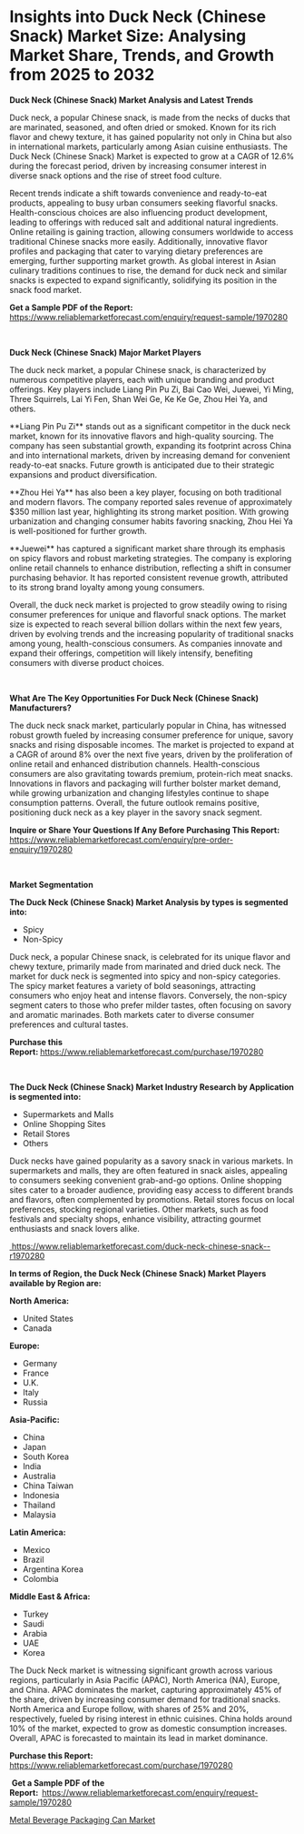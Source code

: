 <p><h1>Insights into Duck Neck (Chinese Snack) Market Size: Analysing Market Share, Trends, and Growth from 2025 to 2032</h1></p><p><strong>Duck Neck (Chinese Snack) Market Analysis and Latest Trends</strong></p>
<p><p>Duck neck, a popular Chinese snack, is made from the necks of ducks that are marinated, seasoned, and often dried or smoked. Known for its rich flavor and chewy texture, it has gained popularity not only in China but also in international markets, particularly among Asian cuisine enthusiasts. The Duck Neck (Chinese Snack) Market is expected to grow at a CAGR of 12.6% during the forecast period, driven by increasing consumer interest in diverse snack options and the rise of street food culture.</p><p>Recent trends indicate a shift towards convenience and ready-to-eat products, appealing to busy urban consumers seeking flavorful snacks. Health-conscious choices are also influencing product development, leading to offerings with reduced salt and additional natural ingredients. Online retailing is gaining traction, allowing consumers worldwide to access traditional Chinese snacks more easily. Additionally, innovative flavor profiles and packaging that cater to varying dietary preferences are emerging, further supporting market growth. As global interest in Asian culinary traditions continues to rise, the demand for duck neck and similar snacks is expected to expand significantly, solidifying its position in the snack food market.</p></p>
<p><strong>Get a Sample PDF of the Report:&nbsp;</strong> <a href="https://www.reliablemarketforecast.com/enquiry/request-sample/1970280?utm_campaign=1833&utm_medium=2&utm_source=Github&utm_content=ia&utm_term=15022025&utm_id=duck-neck-chinese-snack">https://www.reliablemarketforecast.com/enquiry/request-sample/1970280</a></p>
<p>&nbsp;</p>
<p><strong>Duck Neck (Chinese Snack) Major Market Players</strong></p>
<p><p>The duck neck market, a popular Chinese snack, is characterized by numerous competitive players, each with unique branding and product offerings. Key players include Liang Pin Pu Zi, Bai Cao Wei, Juewei, Yi Ming, Three Squirrels, Lai Yi Fen, Shan Wei Ge, Ke Ke Ge, Zhou Hei Ya, and others.</p><p>**Liang Pin Pu Zi** stands out as a significant competitor in the duck neck market, known for its innovative flavors and high-quality sourcing. The company has seen substantial growth, expanding its footprint across China and into international markets, driven by increasing demand for convenient ready-to-eat snacks. Future growth is anticipated due to their strategic expansions and product diversification.</p><p>**Zhou Hei Ya** has also been a key player, focusing on both traditional and modern flavors. The company reported sales revenue of approximately $350 million last year, highlighting its strong market position. With growing urbanization and changing consumer habits favoring snacking, Zhou Hei Ya is well-positioned for further growth.</p><p>**Juewei** has captured a significant market share through its emphasis on spicy flavors and robust marketing strategies. The company is exploring online retail channels to enhance distribution, reflecting a shift in consumer purchasing behavior. It has reported consistent revenue growth, attributed to its strong brand loyalty among young consumers.</p><p>Overall, the duck neck market is projected to grow steadily owing to rising consumer preferences for unique and flavorful snack options. The market size is expected to reach several billion dollars within the next few years, driven by evolving trends and the increasing popularity of traditional snacks among young, health-conscious consumers. As companies innovate and expand their offerings, competition will likely intensify, benefiting consumers with diverse product choices.</p></p>
<p>&nbsp;</p>
<p><strong>What Are The Key Opportunities For Duck Neck (Chinese Snack) Manufacturers?</strong></p>
<p><p>The duck neck snack market, particularly popular in China, has witnessed robust growth fueled by increasing consumer preference for unique, savory snacks and rising disposable incomes. The market is projected to expand at a CAGR of around 8% over the next five years, driven by the proliferation of online retail and enhanced distribution channels. Health-conscious consumers are also gravitating towards premium, protein-rich meat snacks. Innovations in flavors and packaging will further bolster market demand, while growing urbanization and changing lifestyles continue to shape consumption patterns. Overall, the future outlook remains positive, positioning duck neck as a key player in the savory snack segment.</p></p>
<p><strong>Inquire or Share Your Questions If Any Before Purchasing This Report:</strong> <a href="https://www.reliablemarketforecast.com/enquiry/pre-order-enquiry/1970280?utm_campaign=1833&utm_medium=2&utm_source=Github&utm_content=ia&utm_term=15022025&utm_id=duck-neck-chinese-snack">https://www.reliablemarketforecast.com/enquiry/pre-order-enquiry/1970280</a></p>
<p>&nbsp;</p>
<p><strong>Market Segmentation</strong></p>
<p><strong>The Duck Neck (Chinese Snack) Market Analysis by types is segmented into:</strong></p>
<p><ul><li>Spicy</li><li>Non-Spicy</li></ul></p>
<p><p>Duck neck, a popular Chinese snack, is celebrated for its unique flavor and chewy texture, primarily made from marinated and dried duck neck. The market for duck neck is segmented into spicy and non-spicy categories. The spicy market features a variety of bold seasonings, attracting consumers who enjoy heat and intense flavors. Conversely, the non-spicy segment caters to those who prefer milder tastes, often focusing on savory and aromatic marinades. Both markets cater to diverse consumer preferences and cultural tastes.</p></p>
<p><strong>Purchase this Report:&nbsp;</strong><a href="https://www.reliablemarketforecast.com/purchase/1970280?utm_campaign=1833&utm_medium=2&utm_source=Github&utm_content=ia&utm_term=15022025&utm_id=duck-neck-chinese-snack">https://www.reliablemarketforecast.com/purchase/1970280</a></p>
<p>&nbsp;</p>
<p><strong>The Duck Neck (Chinese Snack) Market Industry Research by Application is segmented into:</strong></p>
<p><ul><li>Supermarkets and Malls</li><li>Online Shopping Sites</li><li>Retail Stores</li><li>Others</li></ul></p>
<p><p>Duck necks have gained popularity as a savory snack in various markets. In supermarkets and malls, they are often featured in snack aisles, appealing to consumers seeking convenient grab-and-go options. Online shopping sites cater to a broader audience, providing easy access to different brands and flavors, often complemented by promotions. Retail stores focus on local preferences, stocking regional varieties. Other markets, such as food festivals and specialty shops, enhance visibility, attracting gourmet enthusiasts and snack lovers alike.</p></p>
<p><a href="https://www.reliablemarketforecast.com/duck-neck-chinese-snack--r1970280?utm_campaign=1833&utm_medium=2&utm_source=Github&utm_content=ia&utm_term=15022025&utm_id=duck-neck-chinese-snack">&nbsp;https://www.reliablemarketforecast.com/duck-neck-chinese-snack--r1970280</a></p>
<p><strong>In terms of Region, the Duck Neck (Chinese Snack) Market Players available by Region are:</strong></p>
<p>
    <p> <strong> North America: </strong>
        <ul>
            <li>United States</li>
            <li>Canada</li>
        </ul>
        </p> 
    <p> <strong> Europe: </strong>
        <ul>
            <li>Germany</li>
            <li>France</li>
            <li>U.K.</li>
            <li>Italy</li>
            <li>Russia</li>
        </ul>
        </p> 
    <p> <strong> Asia-Pacific: </strong>
        <ul>
            <li>China</li>
            <li>Japan</li>
            <li>South Korea</li>
            <li>India</li>
            <li>Australia</li>
            <li>China Taiwan</li>
            <li>Indonesia</li>
            <li>Thailand</li>
            <li>Malaysia</li>
        </ul>
        </p> 
    <p> <strong> Latin America: </strong>
        <ul>
            <li>Mexico</li>
            <li>Brazil</li>
            <li>Argentina Korea</li>
            <li>Colombia</li>
        </ul>
        </p> 
    <p> <strong> Middle East & Africa: </strong>
        <ul>
            <li>Turkey</li>
            <li>Saudi</li>
            <li>Arabia</li>
            <li>UAE</li>
            <li>Korea</li>
        </ul>
    </p>
    </p>
<p><p>The Duck Neck market is witnessing significant growth across various regions, particularly in Asia Pacific (APAC), North America (NA), Europe, and China. APAC dominates the market, capturing approximately 45% of the share, driven by increasing consumer demand for traditional snacks. North America and Europe follow, with shares of 25% and 20%, respectively, fueled by rising interest in ethnic cuisines. China holds around 10% of the market, expected to grow as domestic consumption increases. Overall, APAC is forecasted to maintain its lead in market dominance.</p></p>
<p><strong>Purchase this Report: </strong><a href="https://www.reliablemarketforecast.com/purchase/1970280?utm_campaign=1833&utm_medium=2&utm_source=Github&utm_content=ia&utm_term=15022025&utm_id=duck-neck-chinese-snack">https://www.reliablemarketforecast.com/purchase/1970280</a></p>
<p>&nbsp;<strong>Get a Sample PDF of the Report:&nbsp;&nbsp;</strong><a href="https://www.reliablemarketforecast.com/enquiry/request-sample/1970280?utm_campaign=1833&utm_medium=2&utm_source=Github&utm_content=ia&utm_term=15022025&utm_id=duck-neck-chinese-snack">https://www.reliablemarketforecast.com/enquiry/request-sample/1970280</a></p>
<p><strong></strong></p>
<p><p><a href="https://github.com/FassouRP/Market-Research-Report-List-7/blob/main/metal-beverage-packaging-can-market.md?utm_campaign=1833&utm_medium=2&utm_source=Github&utm_content=ia&utm_term=15022025&utm_id=duck-neck-chinese-snack">Metal Beverage Packaging Can Market</a></p></p>
